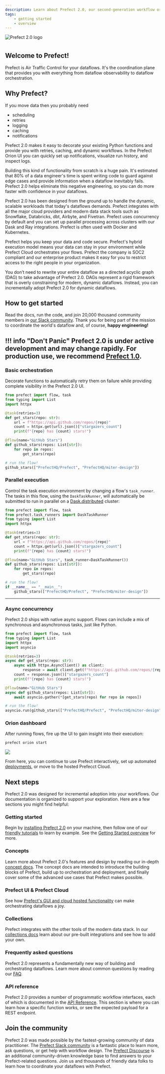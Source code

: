 ```yaml
---
description: Learn about Prefect 2.0, our second-generation workflow orchestration engine.
tags:
    - getting started
    - overview
---
```


![Prefect 2.0 logo](./img/logos/prefect-2-logo-dark.png)

#

## Welcome to Prefect!

Prefect is Air Traffic Control for your dataflows. It's the coordination plane that provides you with everything from dataflow observability to dataflow orchestration. 

## Why Prefect?

If you move data then you probably need 

- scheduling
- retries
- logging
- caching
- notifications

Prefect 2.0 makes it easy to decorate your existing Python functions and provide you with retries, caching, and dynamic workflows. In the Prefect Orion UI you can quickly set up notifications, visualize run history, and inspect logs.  

Building this kind of functionality from scratch is a huge pain. It's estimated that 80% of a data engineer's time is spent writing code to guard against edge cases and provide information when a dataflow inevitably fails. Prefect 2.0 helps eliminate this negative engineering, so you can do more faster with confidence in your dataflows.

Prefect 2.0 has been designed from the ground up to handle the dynamic, scalable workloads that today's dataflows demands. Prefect integrates with all the major cloud providers and modern data stack tools such as Snowflake, Databricks, dbt, Airbyte, and Fivetran. Prefect uses concurrency by default and you can set up parallel processing across clusters with our Dask and Ray integrations. Prefect is often used with Docker and Kubernetes.

Prefect helps you keep your data and code secure. Prefect's hybrid execution model means your data can stay in your environment while Prefect Cloud orchestrates your flows. Prefect the company is SOC2 compliant and our enterprise product makes it easy for you to restrict access to the right people in your organization.

You don’t need to rewrite your entire dataflow as a directed acyclic graph (DAG) to take advantage of Prefect 2.0. DAGs represent a rigid framework that is overly constraining for modern, dynamic dataflows. Instead, you can incrementally adopt Prefect 2.0 for dynamic dataflows.

## How to get started

Read the docs, run the code, and join 20,000 thousand community members in [our Slack community](https://www.prefect.io/slack). Thank you for being part of the mission to coordinate the world's dataflow and, of course, **happy engineering!**

!!! info "Don't Panic"
    Prefect 2.0 is under active development and may change rapidly. For production use, we recommend [Prefect 1.0](https://github.com/prefecthq/prefect).
---

### Basic orchestration

Decorate functions to automatically retry them on failure while providing complete visibility in the Prefect 2.0 UI.


```python hl_lines="1 5 11"
from prefect import flow, task
from typing import List
import httpx

@task(retries=3)
def get_stars(repo: str):
    url = f"https://api.github.com/repos/{repo}"
    count = httpx.get(url).json()["stargazers_count"]
    print(f"{repo} has {count} stars!")

@flow(name="GitHub Stars")
def github_stars(repos: List[str]):
    for repo in repos:
        get_stars(repo)

# run the flow!
github_stars(["PrefectHQ/Prefect", "PrefectHQ/miter-design"])
```

### Parallel execution

Control the task execution environment by changing a flow's `task_runner`. The tasks in this flow, using the `DaskTaskRunner`, will automatically be submitted to run in parallel on a [Dask.distributed](http://distributed.dask.org/) cluster:

```python hl_lines="2 12"
from prefect import flow, task
from prefect.task_runners import DaskTaskRunner
from typing import List
import httpx

@task(retries=3)
def get_stars(repo: str):
    url = f"https://api.github.com/repos/{repo}"
    count = httpx.get(url).json()["stargazers_count"]
    print(f"{repo} has {count} stars!")

@flow(name="GitHub Stars", task_runner=DaskTaskRunner())
def github_stars(repos: List[str]):
    for repo in repos:
        get_stars(repo)

# run the flow!
if __name__ == "__main__":
    github_stars(["PrefectHQ/Prefect", "PrefectHQ/miter-design"])
```

---

### Async concurrency

Prefect 2.0 ships with native async support. Flows can include a mix of synchronous and asynchronous tasks, just like Python.

```python hl_lines="4 7-9 14-15 18"
from prefect import flow, task
from typing import List
import httpx
import asyncio

@task(retries=3)
async def get_stars(repo: str):
    async with httpx.AsyncClient() as client:
        response = await client.get(f"https://api.github.com/repos/{repo}")
    count = response.json()["stargazers_count"]
    print(f"{repo} has {count} stars!")

@flow(name="GitHub Stars")
async def github_stars(repos: List[str]):
    await asyncio.gather(*[get_stars(repo) for repo in repos])

# run the flow!
asyncio.run(github_stars(["PrefectHQ/Prefect", "PrefectHQ/miter-design"]))
```

### Orion dashboard

After running flows, fire up the UI to gain insight into their execution:

```bash
prefect orion start
```

![](./img/ui/orion-dashboard.png)

From here, you can continue to use Prefect interactively, set up automated [deployments](concepts/deployments.md), or move to the hosted Prefecct Cloud.

## Next steps

Prefect 2.0 was designed for incremental adoption into your workflows. Our documentation is organized to support your exploration. Here are a few sections you might find helpful:

### Getting started

Begin by [installing Prefect 2.0](getting-started/installation.md) on your machine, then follow one of our [friendly tutorials](tutorials/first-steps) to learn by example. See the [Getting Started overview](getting-started/overview) for more.

### Concepts

Learn more about Prefect 2.0's features and design by reading our in-depth [concept docs](concepts/overview.md). The concept docs are intended to introduce the building blocks of Prefect, build up to orchestration and deployment, and finally cover some of the advanced use cases that Prefect makes possible.

### Prefect UI & Prefect Cloud

See how [Prefect's GUI and cloud hosted functionality](ui/overview/) can make orchestrating dataflows a joy.

### Collections

Prefect integrates with the other tools of the modern data stack. In our [collections docs](collections/overview) learn about our pre-built integrations and see how to add your own.

### Frequently asked questions

Prefect 2.0 represents a fundamentally new way of building and orchestrating dataflows. Learn more about common questions by reading our [FAQ](faq.md).

### API reference

Prefect 2.0 provides a number of programmatic workflow interfaces, each of which is documented in the [API Reference](api-ref/overview). This section is where you can learn how a specific function works, or see the expected payload for a REST endpoint.

## Join the community

Prefect 2.0 was made possible by the fastest-growing community of data practitioner. The [Prefect Slack community](https://prefect.io/slack) is a fantastic place to learn more, ask questions, or get help with workflow design. The [Prefect Discourse](https://discourse.prefect.io/) is an additional community-driven knowledge base to find answers to your Prefect-related questions. Join us and thousands of friendly data folks to learn how to coordinate your dataflows with Prefect.
